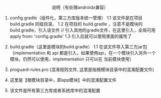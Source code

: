 <div align='center'>说明（有处理androidx兼容）</div>

1. config.gradle（组件化，第三方库版本统一管理）
  1.1 该文件是在项目 build.gradle 同级目录。
  1.2 在项目的 build.gradle ，注意不是模块的 build.gradle，引入该文件
      // 引入其他的gradle文件，在这里引入，全局可用
      apply from: 'config.gradle'
  1.3 引入后就可以使用里面的属性了
  
2. build.gradle（这里是模块的build.gradle）
  1.1 在该文件导入第三方jar包（implementation 和 api 都是引入，如果使用api，在一个模块引入另外一个模块，仍然可以使用，implementation 只可以在
  当前模块使用）

3. proguard-rules.pro (混淆规则文件, 这里是指根模块目录中的混淆配置文件)
  1. 这里是【根模块目录中，即app模块】中的混淆配置文件
  2. 该文件是所有第三方库或者系统库中的混淆配置
  
